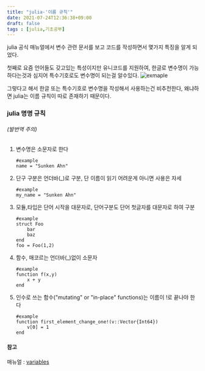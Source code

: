 ```yaml
---
title: "julia-'이름 규칙'"
date: 2021-07-24T12:36:38+09:00
draft: false
tags : [julia,기초공부]
---
```


julia 공식 매뉴얼에서 변수 관련 문서를 보고 코드를 작성하면서 몇가지 특징을 알게 되었다.

첫째로 요즘 언어들도 갖고있는 특성이지만 유니코드를 지원하여, 한글로 변수명이 가능하다는것과 심지어 특수기호로도 변수명이 되는걸 알수있다.
![exmaple](/posts/julia/1/unicode_name.PNG)

그렇다고 해서 한글 또는 특수기호로 변수명을 작성해서 사용하는건 비추천한다, 왜냐하면 julia는 이름 규칙이 따로 존재하기 때문이다.

### julia 명명 규칙
###### (발번역 주의)
1. 변수명은 소문자로 한다
   ```
   #example
   name = "Sunken Ahn"
   ```
2. 단구 구분은 언더바(_)로 구분, 단 이름이 읽기 어려운게 아니면 사용은 자세
   ```
   #example
   my_name = "Sunken Ahn"
   ```
3. 모듈,타입은 단어 시작을 대문자로, 단어구분도 단어 첫글자를 대문자로 하여 구분
   ```
   #example
   struct Foo
       bar
       baz
   end
   foo = Foo(1,2)
   ```
4. 함수, 매코르는 언더바(_)없이 소문자
   ```
   #example
   function f(x,y)
       x + y
   end
   ```
5. 인수로 쓰는 함수("mutating" or "in-place" functions)는 이름이 !로 끝나야 한다
   ```
   #example
   function first_element_change_one!(v::Vector{Int64})
       v[0] = 1
   end
   ```

#### 참고
매뉴얼 : [ variables](https://docs.julialang.org/en/v1/manual/variables/)